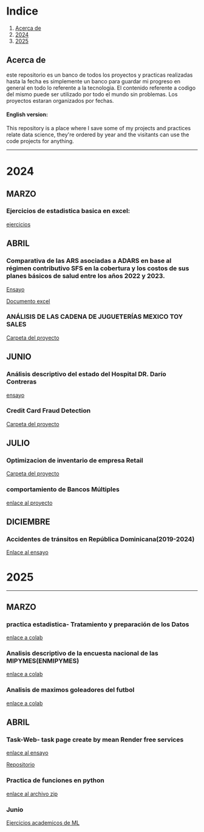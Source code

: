 # Indice

1. [Acerca de](#Acerca-de)
2. [2024](#2024)
3. [2025](#2025)


## Acerca de

este repositorio es un banco de todos los proyectos y practicas realizadas hasta la fecha
es simplemente un banco para guardar mi progreso en general en todo lo referente a la tecnologia. El contenido referente a codigo del mismo puede ser utilizado por todo el mundo sin problemas. Los proyectos estaran organizados por fechas.

#### English version:
This repository is a place where I save some of my projects and practices relate data science, they're ordered by year and the visitants can use the code projects for anything.


---

# 2024

## MARZO
### Ejercicios de estadistica basica en excel:
[ejercicios](https://drive.google.com/drive/folders/1dQLCxrbcRNyC1lkjbcYMB6YQgjxtWLEh?usp=drive_link)


## ABRIL 

### Comparativa de las ARS asociadas a ADARS en base al régimen contributivo SFS en la cobertura y los costos de sus planes básicos de salud entre los años 2022 y 2023.

[Ensayo](https://docs.google.com/document/d/1fkHKZoGFxH8M98tddY1S_Qomb9kVxsBR/edit?usp=sharing&ouid=102332637077244200946&rtpof=true&sd=true)

[Documento excel](https://docs.google.com/spreadsheets/d/1Mo4sTbJyMjP7BXzp2VDUpTqL8HiYNUC9/edit?usp=sharing&ouid=102332637077244200946&rtpof=true&sd=true)



### ANÁLISIS DE LAS CADENA DE JUGUETERÍAS MEXICO TOY SALES

[Carpeta del proyecto](https://drive.google.com/drive/folders/1dnsbGRRErDx45JT80346UNVYuCv7xB3l?usp=sharing)



## JUNIO

### Análisis descriptivo del estado del Hospital DR. Darío Contreras

[ensayo](https://docs.google.com/document/d/1hq9Jmd4xrQ4da1b0aHe3iDWF-00NZkiwEHmpiULtqSo/edit?usp=sharing)


### Credit Card Fraud Detection
[Carpeta del proyecto](https://drive.google.com/drive/folders/1y_fq8o7sW0zSiySAebPVdewjfLAr4zN3?usp=sharing)


## JULIO

### Optimizacion de inventario de empresa Retail

[Carpeta del proyecto](https://drive.google.com/drive/folders/1n-oJHLcrUSKFpgWu-svMPY38_lq6Rom4?usp=sharing)

### comportamiento de Bancos Múltiples
[enlace al proyecto](https://www.linkedin.com/in/edwin-jeremias-agustin/details/projects/)


## DICIEMBRE

### Accidentes de tránsitos en República Dominicana(2019-2024)

[Enlace al ensayo](https://docs.google.com/document/d/1Cm1CPuhHqzJq4hVZD9Kyno2Z5I0tevfP1DZBfjeB6vo/edit?usp=drive_link)

# 2025
---

## MARZO

### practica estadistica- Tratamiento y preparación de los Datos

[enlace a colab](https://colab.research.google.com/drive/1Fh93MbQKL30lVkvUOLUPyN6aJSjrfHEA?usp=sharing)

### Analisis descriptivo de la encuesta nacional de las MIPYMES(ENMIPYMES)
[enlace a colab](https://colab.research.google.com/drive/1juwbx4A43sLo_QF_AIqzAcl6fHTc7THo?usp=sharing)

### Analisis de maximos goleadores del futbol

[enlace a colab](https://colab.research.google.com/drive/1rbZtsbZFNTmkz49TeQdH3UYWUX-pd7gQ?usp=sharing)


## ABRIL 

### Task-Web- task page create by mean Render free services

[enlace al ensayo](https://docs.google.com/document/d/1Epb2wdc94vKnOierzLkgwJuxloZBtvJc1VzzelX4D-A/edit?usp=sharing)

[Repositorio](https://github.com/edoruin/task_web)


### Practica de funciones en python

[enlace al archivo zip](https://drive.google.com/drive/folders/1wLGKhPVK6vVZ9rkdK4bwSnsv8Bs2ijHB?usp=sharing)

### Junio

[Ejercicios academicos de ML](https://drive.google.com/drive/folders/1gyUPzDuCejFNDTms-ihqJClQA4JvCJJi?usp=sharing)
